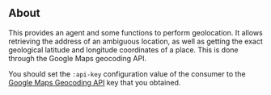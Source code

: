 ## About
This provides an agent and some functions to perform geolocation. It allows retrieving the address of an ambiguous location, as well as getting the exact geological latitude and longitude coordinates of a place. This is done through the Google Maps geocoding API.

You should set the `:api-key` configuration value of the consumer to the [Google Maps Geocoding API](https://developers.google.com/maps/documentation/geocoding/start) key that you obtained.
